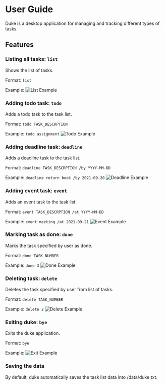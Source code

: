 # User Guide
Duke is a desktop application for managing and tracking different types of tasks.
## Features 

### Listing all tasks: `list`

Shows the list of tasks.

Format: `list`

Example: 
![List Example](./images/listexample.png)

### Adding todo task: `todo`

Adds a todo task to the task list.

Format: `todo TASK_DESCRPTION`

Example: `todo assignment`
![Todo Example](./images/todoexample.png)

### Adding deadline task: `deadline`

Adds a deadline task to the task list.

Format: `deadline TASK_DESCRPTION /by YYYY-MM-DD`

Example: `deadline return book /by 2021-09-20`
![Deadline Example](./images/deadlineexample.png)

### Adding event task: `event`

Adds an event task to the task list.

Format: `event TASK_DESCRPTION /at YYYY-MM-DD`

Example: `event meeting /at 2021-09-21`
![Event Example](./images/eventexample.png)

### Marking task as done: `done`

Marks the task specified by user as done.

Format: `done TASK_NUMBER`

Example: `done 3`
![Done Example](./images/doneexample.png)

### Deleting task: `delete`

Deletes the task specified by user from list of tasks.

Format: `delete TASK_NUMBER`

Example: `delete 2`
![Delete Example](./images/deleteexample.png)

### Exiting duke: `bye`

Exits the duke application.

Format: `bye`

Example:
![Exit Example](./images/exitexample.png)

### Saving the data

By default, duke automatically saves the task list data into /data/duke.txt.


